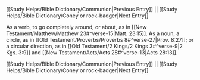 [[Study Helps/Bible Dictionary/Communion|Previous Entry]]  ||  [[Study Helps/Bible Dictionary/Coney or rock-badger|Next Entry]]

 As a verb, to go completely around, or about, as in [[New Testament/Matthew/Matthew 23#^verse-15|Matt. 23:15]]. As a noun, a circle, as in [[Old Testament/Proverbs/Proverbs 8#^verse-27|Prov. 8:27]]; or a circular direction, as in [[Old Testament/2 Kings/2 Kings 3#^verse-9|2 Kgs. 3:9]] and [[New Testament/Acts/Acts 28#^verse-13|Acts 28:13]].

[[Study Helps/Bible Dictionary/Communion|Previous Entry]]  ||  [[Study Helps/Bible Dictionary/Coney or rock-badger|Next Entry]]